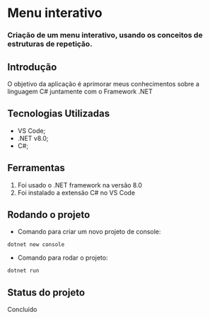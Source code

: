 # Menu interativo

### Criação de um menu interativo, usando os conceitos de estruturas de repetição.

## Introdução
O objetivo da aplicação é aprimorar meus conhecimentos sobre a linguagem C# juntamente com o Framework .NET

## Tecnologias Utilizadas
- VS Code;
- .NET v8.0;
- C#;

## Ferramentas
  1. Foi usado o .NET framework na versão 8.0
  2. Foi instalado a extensão C# no VS Code
 
## Rodando o projeto
- Comando para criar um novo projeto de console:
```
dotnet new console
```
- Comando para rodar o projeto:
```
dotnet run
```

## Status do projeto
Concluído
